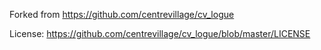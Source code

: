 Forked from https://github.com/centrevillage/cv_logue

License: https://github.com/centrevillage/cv_logue/blob/master/LICENSE
